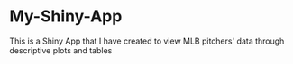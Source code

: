 # My-Shiny-App

This is a Shiny App that I have created to view MLB pitchers' data through descriptive plots and tables
